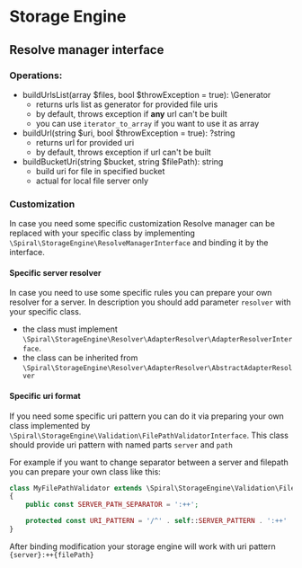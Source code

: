 # Storage Engine

## Resolve manager interface

### Operations:
- buildUrlsList(array $files, bool $throwException = true): \Generator
  - returns urls list as generator for provided file uris
  - by default, throws exception if **any** url can't be built
  - you can use `iterator_to_array` if you want to use it as array
- buildUrl(string $uri, bool $throwException = true): ?string
  - returns url for provided uri
  - by default, throws exception if url can't be built
- buildBucketUri(string $bucket, string $filePath): string
  - build uri for file in specified bucket
  - actual for local file server only
  
### Customization
In case you need some specific customization Resolve manager can be replaced with your specific class 
by implementing `\Spiral\StorageEngine\ResolveManagerInterface` and binding it by the interface.

#### Specific server resolver
In case you need to use some specific rules you can prepare your own resolver for a server. In description 
you should add parameter `resolver` with your specific class.
- the class must implement `\Spiral\StorageEngine\Resolver\AdapterResolver\AdapterResolverInterface`.
- the class can be inherited from `\Spiral\StorageEngine\Resolver\AdapterResolver\AbstractAdapterResolver`

#### Specific uri format
If you need some specific uri pattern you can do it via preparing your own class 
implemented by `\Spiral\StorageEngine\Validation\FilePathValidatorInterface`.
This class should provide uri pattern with named parts `server` and `path`

For example if you want to change separator between a server and filepath you can prepare your own class like this:
```php
class MyFilePathValidator extends \Spiral\StorageEngine\Validation\FilePathValidator
{
    public const SERVER_PATH_SEPARATOR = ':++';

    protected const URI_PATTERN = '/^' . self::SERVER_PATTERN . ':++' . self::FILE_PATH_PATTERN . '$/';
}
```

After binding modification your storage engine will work with uri pattern `{server}:++{filePath}`
